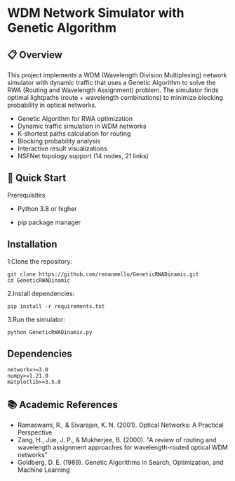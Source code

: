 # WDM Network Simulator with Genetic Algorithm

## 📋 Overview

This project implements a WDM (Wavelength Division Multiplexing) network simulator with dynamic traffic that uses a Genetic Algorithm to solve the RWA (Routing and Wavelength Assignment) problem. The simulator finds optimal lightpaths (route + wavelength combinations) to minimize blocking probability in optical networks.

- Genetic Algorithm for RWA optimization
- Dynamic traffic simulation in WDM networks
- K-shortest paths calculation for routing
- Blocking probability analysis
- Interactive result visualizations
- NSFNet topology support (14 nodes, 21 links)

##  🚀 Quick Start
Prerequisites

- Python 3.8 or higher

- pip package manager

## Installation

1.Clone the repository:
```
git clone https://github.com/renanmello/GeneticRWADinamic.git
cd GeneticRWADinamic
```
2.Install dependencies:
```
pip install -r requirements.txt
```
3.Run the simulator:
```
python GeneticRWADinamic.py
```

## Dependencies
```
networkx>=3.0
numpy>=1.21.0
matplotlib>=3.5.0
```

## 📚 Academic References

- Ramaswami, R., & Sivarajan, K. N. (2001). Optical Networks: A Practical Perspective
- Zang, H., Jue, J. P., & Mukherjee, B. (2000). "A review of routing and wavelength assignment approaches for wavelength-routed optical WDM networks"
- Goldberg, D. E. (1989). Genetic Algorithms in Search, Optimization, and Machine Learning
